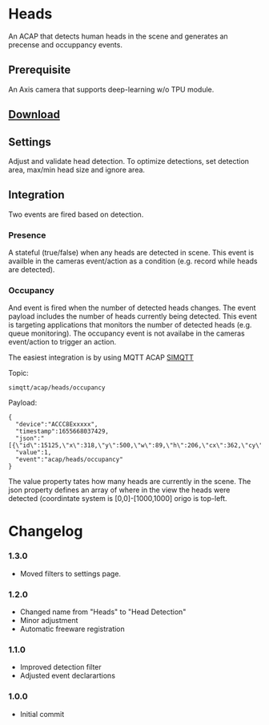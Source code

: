 # Heads
An ACAP that detects human heads in the scene and generates an precense and occuppancy events.


## Prerequisite
An Axis camera that supports deep-learning w/o TPU module.

## [Download](https://api.aintegration.team/acap/heads?source=github)

## Settings
Adjust and validate head detection.  To optimize detections, set detection area, max/min head size and ignore area.

## Integration
Two events are fired based on detection.

### Presence
A stateful (true/false) when any heads are detected in scene.  This event is availble in the cameras event/action as a condition (e.g. record while heads are detected).

### Occupancy
And event is fired when the number of detected heads changes.  The event payload includes the number of heads currently being detected.  This event is targeting applications that monitors the number of detected heads (e.g. queue monitoring).  The occupancy event is not availabe in the cameras event/action to trigger an action. 

The easiest integration is by using MQTT ACAP [SIMQTT](https://github.com/pandosme/acaps/tree/master/simqtt)

Topic: 
```
simqtt/acap/heads/occupancy
```

Payload:
```
{
  "device":"ACCC8Exxxxx",
  "timestamp":1655668037429,
  "json":"[{\"id\":15125,\"x\":318,\"y\":500,\"w\":89,\"h\":206,\"cx\":362,\"cy\":604,\"class\":6,\"type\":\"Head\"}]",
  "value":1,
  "event":"acap/heads/occupancy"
}
```
The value property tates how many heads are currently in the scene.  The json property defines an array of where in the view the heads were detected (coordintate system is [0,0]-[1000,1000] origo is top-left.

# Changelog

### 1.3.0
- Moved filters to settings page.

### 1.2.0
- Changed name from "Heads" to "Head Detection"
- Minor adjustment
- Automatic freeware registration

### 1.1.0
- Improved detection filter
- Adjusted event declarartions
 
### 1.0.0
- Initial commit
